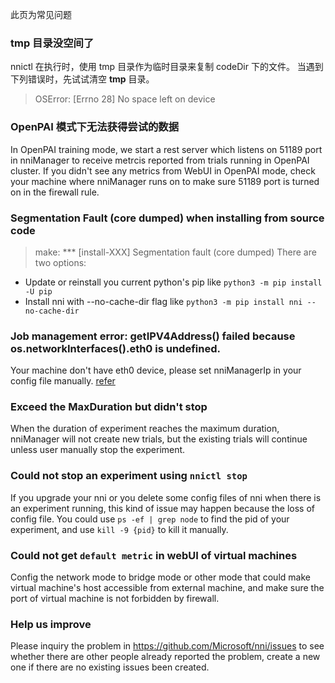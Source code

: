 此页为常见问题

### tmp 目录没空间了

nnictl 在执行时，使用 tmp 目录作为临时目录来复制 codeDir 下的文件。 当遇到下列错误时，先试试清空 **tmp** 目录。

> OSError: [Errno 28] No space left on device

### OpenPAI 模式下无法获得尝试的数据

In OpenPAI training mode, we start a rest server which listens on 51189 port in nniManager to receive metrcis reported from trials running in OpenPAI cluster. If you didn't see any metrics from WebUI in OpenPAI mode, check your machine where nniManager runs on to make sure 51189 port is turned on in the firewall rule.

### Segmentation Fault (core dumped) when installing from source code

> make: *** [install-XXX] Segmentation fault (core dumped) There are two options:

* Update or reinstall you current python's pip like `python3 -m pip install -U pip`
* Install nni with --no-cache-dir flag like `python3 -m pip install nni --no-cache-dir`

### Job management error: getIPV4Address() failed because os.networkInterfaces().eth0 is undefined.

Your machine don't have eth0 device, please set nniManagerIp in your config file manually. [refer](https://github.com/Microsoft/nni/blob/master/docs/ExperimentConfig.md)

### Exceed the MaxDuration but didn't stop

When the duration of experiment reaches the maximum duration, nniManager will not create new trials, but the existing trials will continue unless user manually stop the experiment.

### Could not stop an experiment using `nnictl stop`

If you upgrade your nni or you delete some config files of nni when there is an experiment running, this kind of issue may happen because the loss of config file. You could use `ps -ef | grep node` to find the pid of your experiment, and use `kill -9 {pid}` to kill it manually.

### Could not get `default metric` in webUI of virtual machines

Config the network mode to bridge mode or other mode that could make virtual machine's host accessible from external machine, and make sure the port of virtual machine is not forbidden by firewall.

### Help us improve

Please inquiry the problem in https://github.com/Microsoft/nni/issues to see whether there are other people already reported the problem, create a new one if there are no existing issues been created.